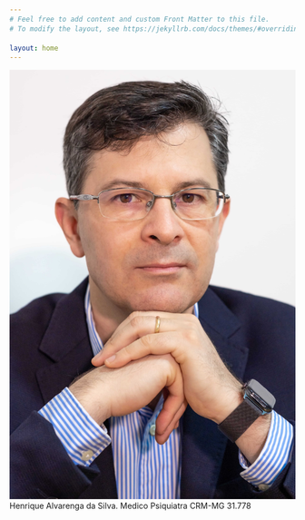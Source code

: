 ```yaml
---
# Feel free to add content and custom Front Matter to this file.
# To modify the layout, see https://jekyllrb.com/docs/themes/#overriding-theme-defaults

layout: home
---
```


![Henrique](./images/retrato_s.jpeg)
Henrique Alvarenga da Silva. 
Medico Psiquiatra
CRM-MG 31.778